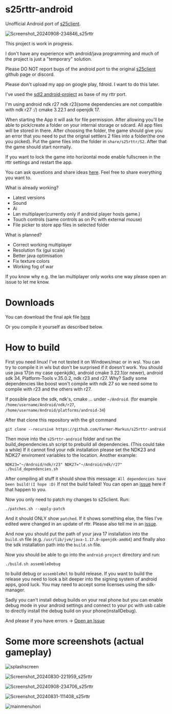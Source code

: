 # s25rttr-android
Unofficial Android port of [s25client](https://github.com/Return-To-The-Roots/s25client).

![Screenshot_20240908-234846_s25rttr](https://github.com/user-attachments/assets/12fee08c-5d90-430c-9be0-94597ca69273)

This project is work in progress.

I don't have any experience with android/java programming and much of the project is just a "temporary" solution.

Please DO NOT report bugs of the android port to the original [s25client](https://github.com/Return-To-The-Roots/s25client) github page or discord.

Please don't upload my app on google play, fdroid. I want to do this later.

I've used the [sdl2 android-project](https://github.com/libsdl-org/SDL/tree/SDL2/android-project) as base of my rttr port.

I'm using android ndk r27 ndk r23(some dependencies are not compatible with ndk r27 :/) cmake 3.22.1 and openjdk 17.

When starting the App it will ask for file permission. After allowing you'll be able to pick/create a folder on your internal storage or sdcard. All app files will be stored in there. After choosing the folder, the game should give you an error that you need to put the orignal settlers 2 files into a folder(the one you picked). Put the game files into the folder in `share/s25rttr/S2`. After that the game should start normally.

If you want to lock the game into horizontal mode enable fullscreen in the rttr settings and restart the app.

You can ask questions and share ideas [here](https://github.com/Farmer-Markus/s25rttr-android/discussions). Feel free to share everything you want to.

What is already working?

- Latest versions
- Sound
- Ai
- Lan multiplayer(currently only if android player hosts game.)
- Touch controls (same controls as on Pc with external mouse)
- File picker to store app files in selected folder

What is planned?

- Correct working multiplayer
- Resolution fix (gui scale)
- Better java optimisation
- Fix texture colors
- Working fog of war

If you know why e.g. the lan multiplayer only works one way please open an issue to let me know.

# Downloads

You can download the final apk file [here](https://github.com/Farmer-Markus/s25rttr-android/releases/latest)

Or you compile it yourself as described below.

# How to build

First you need linux! I've not tested it on Windows/mac or in wsl. You can try to compile it in wls but don't be surprised if it doesn't work.
You should use java 17(in my case openkjdk), android cmake 3.22.1(or newer), android sdk 34, Platform-Tools v.35.0.2, ndk r23 and r27. Why? Sadly some dependencies like boost won't compile with ndk 27 so we need some to compile with r23 and the others with r27.

If possible place the sdk, ndk's, cmake ... under `~/Android`. (for example `/home/username/Android/ndk/r27`, `/home/username/Android/platforms/android-34`)

After that clone this repository with the git command

	git clone --recursive https://github.com/Farmer-Markus/s25rttr-android

Then move into the `s25rttr-android` folder and run the build_dependencies.sh script to prebuild all dependencies. (This could take a while)
If it cannot find your ndk installation please set the NDK23 and NDK27 enviroment variables to the location.
Another example:

	NDK23="~/Android/ndk/r23" NDK27="~/Android/ndk/r27" ./build_dependencies.sh

After compiling all stuff it should show this message:
`All dependencies have been build!(I hope :D)`
If not the build failed! You can open an [issue](https://github.com/Farmer-Markus/s25rttr-android/issues) here if that happen to you.

Now you only need to patch my changes to s25client. Run:

	./patches.sh --apply-patch

And it should ONLY show `patched`. If it shows something else, the files I've edited were changed in an update of rttr. Please also tell me in an [issue](https://github.com/Farmer-Markus/s25rttr-android/issues).

And now you should put the path of your java 17 installation into the `build.sh` file (e.g. `/usr/lib/jvm/java-1.17.0-openjdk-amd64`) and finally also the sdk installation path into the `build.sh` file.

Now you should be able to go into the `android-project` directory and run:

	./build.sh assembleDebug

to build debug or `assembleRel` to build release. If you want to build the release you need to look a bit deeper into the signing system of android apps, good luck.
You may need to accept some licenses using the sdk-manager.

Sadly you can't install debug builds on your real phone but you can enable debug mode in your android settings and connect to your pc with usb cable to directly install the debug build on your phone(installDebug).

And please if you have errors -> [Open an Issue](https://github.com/Farmer-Markus/s25rttr-android/issues)

# Some more screenshots (actual gameplay)
![splashscreen](https://github.com/user-attachments/assets/6f91a771-c61f-4eac-9b38-ea76b4637bdc)

![Screenshot_20240830-221959_s25rttr](https://github.com/user-attachments/assets/c72a0a02-94fb-49fb-bcf1-21ef12a5cab8)

![Screenshot_20240908-234706_s25rttr](https://github.com/user-attachments/assets/8aabc7f4-d591-45e6-9e4b-5d0b92e66356)

![Screenshot_20240831-111408_s25rttr](https://github.com/user-attachments/assets/5e1c24ee-024b-45d8-801f-78af74d43e23)

![mainmenuhori](https://github.com/user-attachments/assets/3070cd40-29a2-426c-8355-58d700ffb179)
